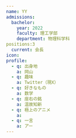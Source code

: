 ```yaml
---
name: YY
admissions:
  bachelor:
    year: 2022
    faculty: 理工学部
    department: 物理科学科
positions:3
  current: 会長
icon: 
profile:
  - q: 出身地
    a: 岡山
  - q: 趣味
    a: Twitter（現X）
  - q: 好きなもの
    a: 数学
  - q: 座右の銘
    a: 温故知新
  - q: 極上のアニメ
    a: 
  - q: 一言
    a: アー
---
```

